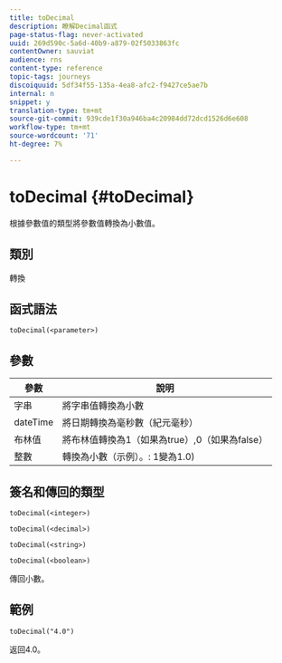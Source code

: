 ```yaml
---
title: toDecimal
description: 瞭解Decimal函式
page-status-flag: never-activated
uuid: 269d590c-5a6d-40b9-a879-02f5033863fc
contentOwner: sauviat
audience: rns
content-type: reference
topic-tags: journeys
discoiquuid: 5df34f55-135a-4ea8-afc2-f9427ce5ae7b
internal: n
snippet: y
translation-type: tm+mt
source-git-commit: 939cde1f30a946ba4c20984dd72dcd1526d6e608
workflow-type: tm+mt
source-wordcount: '71'
ht-degree: 7%

---
```



# toDecimal {#toDecimal}

根據參數值的類型將參數值轉換為小數值。

## 類別

轉換

## 函式語法

`toDecimal(<parameter>)`

## 參數

| 參數 | 說明 |
|--- |--- |
| 字串 | 將字串值轉換為小數 |
| dateTime | 將日期轉換為毫秒數（紀元毫秒） |
| 布林值 | 將布林值轉換為1（如果為true）,0（如果為false） |
| 整數 | 轉換為小數（示例）。: 1變為1.0) |

## 簽名和傳回的類型

`toDecimal(<integer>)`

`toDecimal(<decimal>)`

`toDecimal(<string>)`

`toDecimal(<boolean>)`

傳回小數。

## 範例

`toDecimal("4.0")`

返回4.0。
